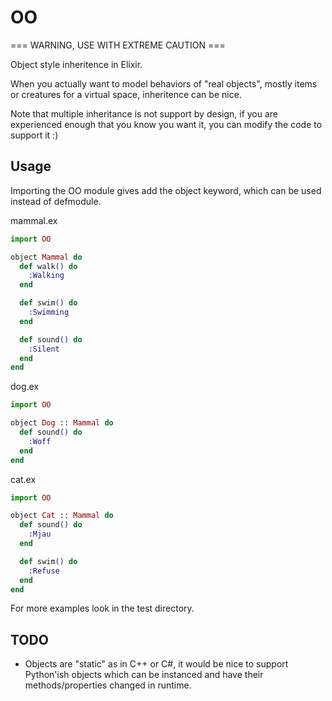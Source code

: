 # OO

=== WARNING, USE WITH EXTREME CAUTION ===

Object style inheritence in Elixir.

When you actually want to model behaviors of "real objects", mostly items or creatures for a virtual space, inheritence can be nice.

Note that multiple inheritance is not support by design, if you are experienced enough that you know you want it, you can modify the code to support it :)

## Usage
Importing the OO module gives add the object keyword, which can be used instead of defmodule.

mammal.ex
```elixir
import OO

object Mammal do
  def walk() do
    :Walking
  end

  def swim() do
    :Swimming
  end

  def sound() do
    :Silent
  end
end
```

dog.ex
```elixir
import OO

object Dog :: Mammal do
  def sound() do
    :Woff
  end
end
```

cat.ex
```elixir
import OO

object Cat :: Mammal do
  def sound() do
    :Mjau
  end

  def swim() do
    :Refuse
  end
end
```

For more examples look in the test directory.

## TODO
 * Objects are "static" as in C++ or C#, it would be nice to support Python'ish objects which can be instanced and have their methods/properties changed in runtime.